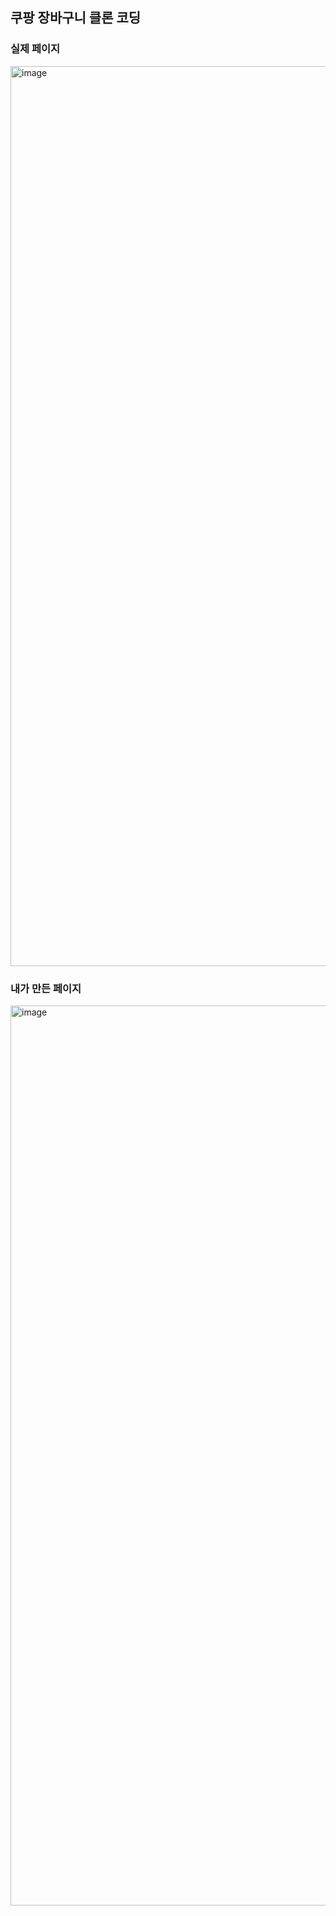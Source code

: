 ## 쿠팡 장바구니 클론 코딩

### 실제 페이지
<img width="1440" alt="image" src="https://github.com/user-attachments/assets/8790310c-1dc6-45c6-8e79-3c4090684003">



### 내가 만든 페이지
<img width="1440" alt="image" src="https://github.com/user-attachments/assets/b320e553-fe44-48b6-ae7d-c13485400264">
